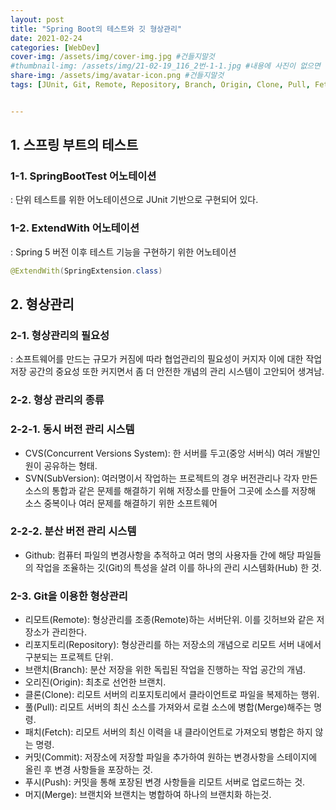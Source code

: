 ```yaml
---
layout: post
title: "Spring Boot의 테스트와 깃 형상관리"
date: 2021-02-24
categories: [WebDev]
cover-img: /assets/img/cover-img.jpg #건들지말것
#thumbnail-img: /assets/img/21-02-19_116_2번-1-1.jpg #내용에 사진이 없으면 생략
share-img: /assets/img/avatar-icon.png #건들지말것
tags: [JUnit, Git, Remote, Repository, Branch, Origin, Clone, Pull, Fetch, Commit, Push, Merge]


---
```


## 1. 스프링 부트의 테스트

### 1-1. SpringBootTest 어노테이션

: 단위 테스트를 위한 어노테이션으로 JUnit 기반으로 구현되어 있다.

### 1-2. ExtendWith 어노테이션

: Spring 5 버전 이후 테스트 기능을 구현하기 위한 어노테이션

```java
@ExtendWith(SpringExtension.class)
```

## 2. 형상관리

### 2-1. 형상관리의 필요성

: 소프트웨어를 만드는 규모가 커짐에 따라 협업관리의 필요성이 커지자 이에 대한 작업 저장 공간의 중요성 또한 커지면서 좀 더 안전한 개념의 관리 시스템이 고안되어 생겨남.

### 2-2. 형상 관리의 종류

### 2-2-1. 동시 버전 관리 시스템

- CVS(Concurrent Versions System): 한 서버를 두고(중앙 서버식) 여러 개발인원이 공유하는 형태.
- SVN(SubVersion): 여러명이서 작업하는 프로젝트의 경우 버전관리나 각자 만든 소스의 통합과 같은 문제를 해결하기 위해 
저장소를 만들어 그곳에 소스를 저장해 소스 중복이나 여러 문제를 해결하기 위한 소프트웨어

### 2-2-2. 분산 버전 관리 시스템

- Github: 컴퓨터 파일의 변경사항을 추적하고 여러 명의 사용자들 간에 해당 파일들의 작업을 조율하는 깃(Git)의 특성을 살려
이를 하나의 관리 시스템화(Hub) 한 것.

### 2-3. Git을 이용한 형상관리

- 리모트(Remote): 형상관리를 조종(Remote)하는 서버단위. 이를 깃허브와 같은 저장소가 관리한다.
- 리포지토리(Repository): 형상관리를 하는 저장소의 개념으로 리모트 서버 내에서 구분되는 프로젝트 단위.
- 브랜치(Branch): 분산 저장을 위한 독립된 작업을 진행하는 작업 공간의 개념.
- 오리진(Origin): 최초로 선언한 브랜치.
- 클론(Clone): 리모트 서버의 리포지토리에서 클라이언트로 파일을 복제하는 행위.
- 풀(Pull): 리모트 서버의 최신 소스를 가져와서 로컬 소스에 병합(Merge)해주는 명령.
- 패치(Fetch): 리모트 서버의 최신 이력을 내 클라이언트로 가져오되 병합은 하지 않는 명령.
- 커밋(Commit): 저장소에 저장할 파일을 추가하여 원하는 변경사항을 스테이지에 올린 후 변경 사항들을 포장하는 것.
- 푸시(Push): 커밋을 통해 포장된 변경 사항들을 리모트 서버로 업로드하는 것.
- 머지(Merge): 브랜치와 브랜치는 병합하여 하나의 브랜치화 하는것.
